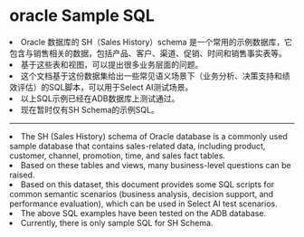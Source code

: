 # oracle Sample SQL

<li>Oracle 数据库的 SH（Sales History）schema 是一个常用的示例数据库，它包含与销售相关的数据，包括产品、客户、渠道、促销、时间和销售事实表等。</li>
<li>基于这些表和视图，可以提出很多业务层面的问题。
<li>这个文档基于这份数据集给出一些常见语义场景下（业务分析、决策支持和绩效评估）的SQL脚本，可以用于Select AI测试场景。
<li>以上SQL示例已经在ADB数据库上测试通过。
<li>现在暂时仅有SH Schema的示例SQL。
<hr>
<li>The SH (Sales History) schema of Oracle database is a commonly used sample database that contains sales-related data, including product, customer, channel, promotion, time, and sales fact tables.
<li>Based on these tables and views, many business-level questions can be raised.
<li>Based on this dataset, this document provides some SQL scripts for common semantic scenarios (business analysis, decision support, and performance evaluation), which can be used in Select AI test scenarios.
<li>The above SQL examples have been tested on the ADB database.
<li>Currently, there is only sample SQL for SH Schema.

